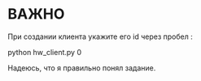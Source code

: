  # ВАЖНО
При создании клиента укажите его id через пробел :

python hw_client.py 0 



Надеюсь, что я правильно понял задание.
